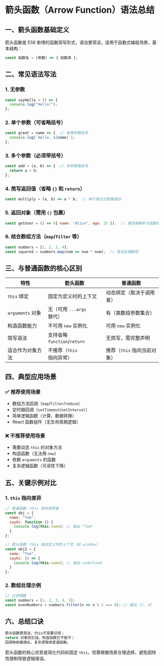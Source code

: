 # 箭头函数（Arrow Function）语法总结

## 一、箭头函数基础定义

箭头函数是 ES6 新增的函数简写形式，语法更简洁，适用于函数式编程场景，基本结构：

```javascript
const 函数名 = (参数) => { 函数体 };
```

## 二、常见语法写法

### 1. 无参数

```javascript
const sayHello = () => {
  console.log("Hello!");
};
```

### 2. 单个参数（可省略括号）

```javascript
const greet = name => {  // 省略参数括号
  console.log(`Hello, ${name}`);
};
```

### 3. 多个参数（必须带括号）

```javascript
const add = (a, b) => {  // 多参数需括号
  return a + b;
};
```

### 4. 简写返回值（省略 `{}` 和 `return`）

```javascript
const multiply = (a, b) => a * b;  // 单行表达式直接返回
```

### 5. 返回对象（需用 `()` 包裹）

```javascript
const getUser = () => ({ name: "Alice", age: 25 });  // 避免被解析为函数体
```

### 6. 结合数组方法（`map`/`filter` 等）

```javascript
const numbers = [1, 2, 3, 4];
const squared = numbers.map(num => num * num);  // 简洁处理数组
```

## 三、与普通函数的核心区别

| 特性             | 箭头函数                     | 普通函数                    |
| ---------------- | ---------------------------- | --------------------------- |
| `this` 绑定      | 固定为定义时的上下文         | 动态绑定（取决于调用者）    |
| `arguments` 对象 | 无（可用 `...args` 替代）    | 有（类数组参数集合）        |
| 构造函数能力     | 不可用 `new` 实例化          | 可用 `new` 实例化           |
| 简写语法         | 支持省略 `function`/`return` | 无简写，需完整声明          |
| 适合作为对象方法 | 不推荐（`this` 指向异常）    | 推荐（`this` 指向当前对象） |

## 四、典型应用场景

### ✅ 推荐使用场景

- 数组方法回调（`map`/`filter`/`reduce`）
- 定时器回调（`setTimeout`/`setInterval`）
- 简单逻辑函数（计算、数据转换）
- React 函数组件（无生命周期逻辑）

### ❌ 不推荐使用场景

- 需要动态 `this` 的对象方法
- 构造函数（无法用 `new`）
- 依赖 `arguments` 的函数
- 复杂逻辑函数（可读性下降）

## 五、关键示例对比

### 1. `this` 指向差异

```javascript
// 普通函数：this 指向调用者
const obj = {
  name: "Tom",
  sayHi: function () {
    console.log(this.name); // 输出 "Tom"
  }
};

// 箭头函数：this 指向定义时的上下文（如 window）
const obj2 = {
  name: "Tom",
  sayHi: () => {
    console.log(this.name); // 输出 undefined
  }
};
```

### 2. 数组处理示例

```javascript
// 过滤偶数
const numbers = [1, 2, 3, 4, 5];
const evenNumbers = numbers.filter(n => n % 2 === 0); // 输出 [2, 4]
```

## 六、总结口诀

```kotlin
箭头函数更简洁，this不变要记得；
return 对象别忘括，构造函数它不能干；
回调映射最擅长，复杂逻辑用普通函数。
```



箭头函数的核心优势是简化代码和固定 `this`，但需根据场景合理选择，避免因特性限制导致逻辑错误。